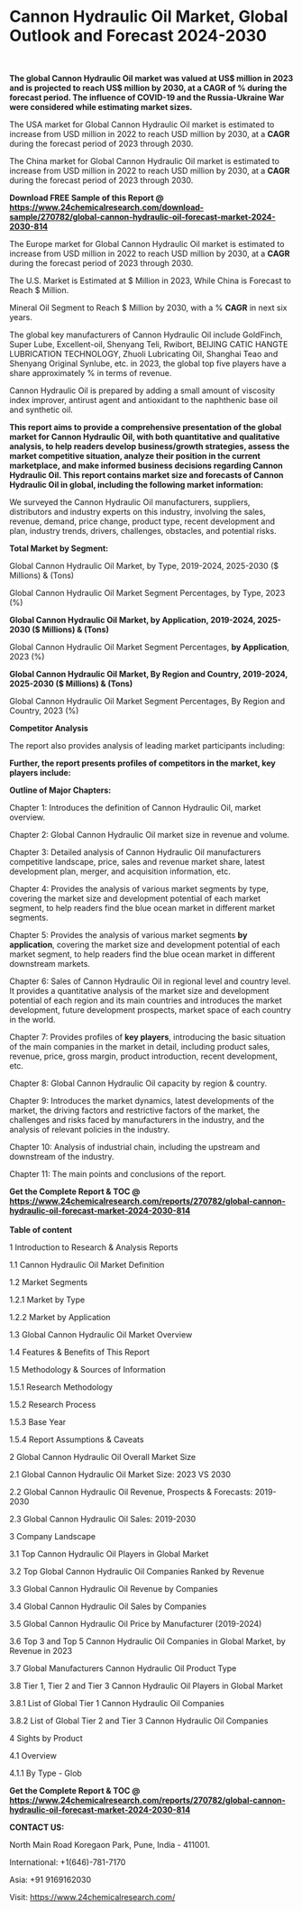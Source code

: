 <h1>Cannon Hydraulic Oil Market, Global Outlook and Forecast 2024-2030</h1><br/><p><strong>The global Cannon Hydraulic Oil market was valued at US$ million in 2023 and is projected to reach US$ million by 2030, at a <strong>CAGR</strong> of % during the forecast period. The influence of COVID-19 and the Russia-Ukraine War were considered while estimating market sizes.</strong></p><p>The USA market for Global Cannon Hydraulic Oil market is estimated to increase from USD million in 2022 to reach USD million by 2030, at a <strong>CAGR</strong> during the forecast period of 2023 through 2030.</p><p>The China market for Global Cannon Hydraulic Oil market is estimated to increase from USD million in 2022 to reach USD million by 2030, at a <strong>CAGR</strong> during the forecast period of 2023 through 2030.</p><div><b>Download FREE Sample of this Report @ <a href="https://www.24chemicalresearch.com/download-sample/270782/global-cannon-hydraulic-oil-forecast-market-2024-2030-814">https://www.24chemicalresearch.com/download-sample/270782/global-cannon-hydraulic-oil-forecast-market-2024-2030-814</a></b></div><p>The Europe market for Global Cannon Hydraulic Oil market is estimated to increase from USD million in 2022 to reach USD million by 2030, at a <strong>CAGR</strong> during the forecast period of 2023 through 2030.</p><p>The U.S. Market is Estimated at $ Million in 2023, While China is Forecast to Reach $ Million.</p><p>Mineral Oil Segment to Reach $ Million by 2030, with a % <strong>CAGR</strong> in next six years.</p><p>The global key manufacturers of Cannon Hydraulic Oil include GoldFinch, Super Lube, Excellent-oil, Shenyang Teli, Rwibort, BEIJING CATIC HANGTE LUBRICATION TECHNOLOGY, Zhuoli Lubricating Oil, Shanghai Teao and Shenyang Original Synlube, etc. in 2023, the global top five players have a share approximately % in terms of revenue.</p><p>Cannon Hydraulic Oil is prepared by adding a small amount of viscosity index improver, antirust agent and antioxidant to the naphthenic base oil and synthetic oil.</p><p><strong>This report aims to provide a comprehensive presentation of the global market for Cannon Hydraulic Oil, with both quantitative and qualitative analysis, to help readers develop business/growth strategies, assess the market competitive situation, analyze their position in the current marketplace, and make informed business decisions regarding Cannon Hydraulic Oil. This report contains market size and forecasts of Cannon Hydraulic Oil in global, including the following market information:</strong></p><p>We surveyed the Cannon Hydraulic Oil manufacturers, suppliers, distributors and industry experts on this industry, involving the sales, revenue, demand, price change, product type, recent development and plan, industry trends, drivers, challenges, obstacles, and potential risks.</p><p><strong>Total Market by Segment:</strong></p><p>Global Cannon Hydraulic Oil Market, by Type, 2019-2024, 2025-2030 ($ Millions) & (Tons)</p><p>Global Cannon Hydraulic Oil Market Segment Percentages, by Type, 2023 (%)</p><p><strong>Global Cannon Hydraulic Oil Market, <strong>by Application</strong>, 2019-2024, 2025-2030 ($ Millions) & (Tons)</strong></p><p>Global Cannon Hydraulic Oil Market Segment Percentages, <strong>by Application</strong>, 2023 (%)</p><p><strong>Global Cannon Hydraulic Oil Market, By Region and Country, 2019-2024, 2025-2030 ($ Millions) & (Tons)</strong></p><p>Global Cannon Hydraulic Oil Market Segment Percentages, By Region and Country, 2023 (%)</p><p><strong>Competitor Analysis</strong></p><p>The report also provides analysis of leading market participants including:</p><p><strong>Further, the report presents profiles of competitors in the market, <strong>key players</strong> include:</strong></p><p><strong>Outline of Major Chapters:</strong></p><p>Chapter 1: Introduces the definition of Cannon Hydraulic Oil, market overview.</p><p>Chapter 2: Global Cannon Hydraulic Oil market size in revenue and volume.</p><p>Chapter 3: Detailed analysis of Cannon Hydraulic Oil manufacturers competitive landscape, price, sales and revenue market share, latest development plan, merger, and acquisition information, etc.</p><p>Chapter 4: Provides the analysis of various market segments by type, covering the market size and development potential of each market segment, to help readers find the blue ocean market in different market segments.</p><p>Chapter 5: Provides the analysis of various market segments <strong>by application</strong>, covering the market size and development potential of each market segment, to help readers find the blue ocean market in different downstream markets.</p><p>Chapter 6: Sales of Cannon Hydraulic Oil in regional level and country level. It provides a quantitative analysis of the market size and development potential of each region and its main countries and introduces the market development, future development prospects, market space of each country in the world.</p><p>Chapter 7: Provides profiles of <strong>key players</strong>, introducing the basic situation of the main companies in the market in detail, including product sales, revenue, price, gross margin, product introduction, recent development, etc.</p><p>Chapter 8: Global Cannon Hydraulic Oil capacity by region & country.</p><p>Chapter 9: Introduces the market dynamics, latest developments of the market, the driving factors and restrictive factors of the market, the challenges and risks faced by manufacturers in the industry, and the analysis of relevant policies in the industry.</p><p>Chapter 10: Analysis of industrial chain, including the upstream and downstream of the industry.</p><p>Chapter 11: The main points and conclusions of the report.</p><div><b>Get the Complete Report & TOC @ <a href="https://www.24chemicalresearch.com/reports/270782/global-cannon-hydraulic-oil-forecast-market-2024-2030-814">https://www.24chemicalresearch.com/reports/270782/global-cannon-hydraulic-oil-forecast-market-2024-2030-814</a></b></div><br><b>Table of content</b><p>1 Introduction to Research & Analysis Reports<br />
 
  1.1 Cannon Hydraulic Oil Market Definition<br />
 
  1.2 Market Segments<br />
 
  1.2.1 Market by Type<br />
 
  1.2.2 Market by Application<br />
 
  1.3 Global Cannon Hydraulic Oil Market Overview<br />
 
  1.4 Features & Benefits of This Report<br />
 
  1.5 Methodology & Sources of Information<br />
 
  1.5.1 Research Methodology<br />
 
  1.5.2 Research Process<br />
 
  1.5.3 Base Year<br />
 
  1.5.4 Report Assumptions & Caveats<br />
 
 2 Global Cannon Hydraulic Oil Overall Market Size<br />
 
  2.1 Global Cannon Hydraulic Oil Market Size: 2023 VS 2030<br />
 
  2.2 Global Cannon Hydraulic Oil Revenue, Prospects & Forecasts: 2019-2030<br />
 
  2.3 Global Cannon Hydraulic Oil Sales: 2019-2030<br />
 
 3 Company Landscape<br />
 
  3.1 Top Cannon Hydraulic Oil Players in Global Market<br />
 
  3.2 Top Global Cannon Hydraulic Oil Companies Ranked by Revenue<br />
 
  3.3 Global Cannon Hydraulic Oil Revenue by Companies<br />
 
  3.4 Global Cannon Hydraulic Oil Sales by Companies<br />
 
  3.5 Global Cannon Hydraulic Oil Price by Manufacturer (2019-2024)<br />
 
  3.6 Top 3 and Top 5 Cannon Hydraulic Oil Companies in Global Market, by Revenue in 2023<br />
 
  3.7 Global Manufacturers Cannon Hydraulic Oil Product Type<br />
 
  3.8 Tier 1, Tier 2 and Tier 3 Cannon Hydraulic Oil Players in Global Market<br />
 
  3.8.1 List of Global Tier 1 Cannon Hydraulic Oil Companies<br />
 
  3.8.2 List of Global Tier 2 and Tier 3 Cannon Hydraulic Oil Companies<br />
 
 4 Sights by Product<br />
 
  4.1 Overview<br />
 
  4.1.1 By Type - Glob<br><div><b>Get the Complete Report & TOC @ <a href="https://www.24chemicalresearch.com/reports/270782/global-cannon-hydraulic-oil-forecast-market-2024-2030-814">https://www.24chemicalresearch.com/reports/270782/global-cannon-hydraulic-oil-forecast-market-2024-2030-814</a></b></div></p>
 
 <b>CONTACT US:</b><br>
 
 North Main Road Koregaon Park, Pune, India - 411001.<br/>
 
 International: +1(646)-781-7170<br/>
 
 Asia: +91 9169162030<br/>
 
 Visit: <a href="https://www.24chemicalresearch.com/">https://www.24chemicalresearch.com/</a>
 
 <br>